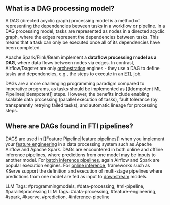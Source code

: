 **What is a DAG processing model?**
-----------------------------------

A DAG (directed acyclic graph) processing model is a method of representing the dependencies between tasks in a workflow or pipeline. In a DAG processing model, tasks are represented as nodes in a directed acyclic graph, where the edges represent the dependencies between tasks. This means that a task can only be executed once all of its dependencies have been completed. 

Apache Spark/Flink/Beam implement a **dataflow processing model as a DAG**, where data flows between nodes via edges. In contrast, Airflow/Dagster are only [orchestration](https://www.hopsworks.ai/dictionary/orchestration) engines - they use a DAG to define tasks and dependencies, e.g., the steps to execute in an [ETL](https://www.hopsworks.ai/dictionary/etl) job.

DAGs are a more challenging programming paradigm compared to imperative programs, as tasks should be implemented as [[Idempotent ML Pipelines|idempotent]] steps. However, the benefits include enabling scalable data processing (parallel execution of tasks), fault tolerance (by transparently retrying failed tasks), and automatic lineage for processing steps.

**Where are DAGs found in FTI pipelines?**
------------------------------------------

DAGS are used in [[Feature Pipeline|feature pipelines]] when you implement your [feature engineering](https://www.hopsworks.ai/dictionary/feature-engineering) in a data processing system such as Apache Airflow and Apache Spark. DAGs are encountered in both online and offline inference pipelines, where predictions from one model may be inputs to another model. For [batch inference pipelines](https://www.hopsworks.ai/dictionary/batch-inference-pipeline), again Airflow and Spark are popular execution engines. For [online inference](https://www.hopsworks.ai/dictionary/online-inference-pipeline), frameworks such as KServe support the definition and execution of multi-stage pipelines where predictions from one model are fed as input to [downstream](https://www.hopsworks.ai/dictionary/downstream) models.

LLM Tags:  #programmingmodels, #data-processing, #ml-pipeline, #parallelprocessing
LLM Tags:  #data-processing, #feature-engineering, #spark, #kserve, #prediction, #inference-pipeline